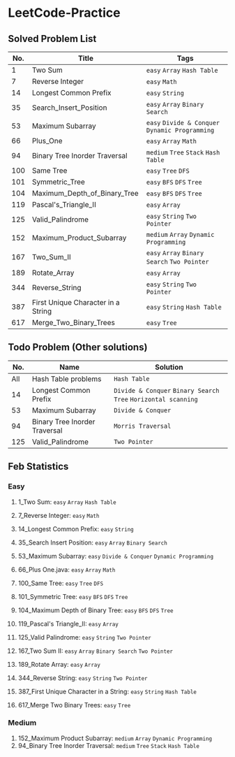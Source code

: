 # LeetCode-Practice

## Solved Problem List
|  No. | Title | Tags |
| -------- | -------- | -------- |
| 1 | Two Sum | `easy` `Array` `Hash Table` |
| 7 | Reverse Integer | `easy` `Math` |
| 14 | Longest Common Prefix | `easy` `String`|
| 35     | Search_Insert_Position     | `easy` `Array` `Binary Search` |
| 53 | Maximum Subarray | `easy` `Divide & Conquer` `Dynamic Programming` |
| 66 | Plus_One | `easy` `Array` `Math` |
| 94 | Binary Tree Inorder Traversal | `medium` `Tree` `Stack` `Hash Table` |
| 100 | Same Tree | `easy` `Tree` `DFS` |
| 101 | Symmetric_Tree | `easy` `BFS` `DFS` `Tree` |
| 104 | Maximum_Depth_of_Binary_Tree | `easy` `BFS` `DFS` `Tree` |
| 119 | Pascal's_Triangle_II | `easy` `Array` |
| 125 | Valid_Palindrome | `easy` `String` `Two Pointer` |
| 152 | Maximum_Product_Subarray | `medium` `Array` `Dynamic Programming` |
| 167 | Two_Sum_II | `easy` `Array` `Binary Search` `Two Pointer` |
| 189 | Rotate_Array | `easy` `Array` | 
| 344 | Reverse_String | `easy` `String` `Two Pointer` |
| 387 | First Unique Character in a String | `easy` `String` `Hash Table` |
| 617 | Merge_Two_Binary_Trees | `easy` `Tree` |

## Todo Problem (Other solutions)
|  No. | Name | Solution |
| -------- | -------- | -------- |
| All | Hash Table problems | `Hash Table` |
| 14 | Longest Common Prefix | `Divide & Conquer` `Binary Search Tree` `Horizontal scanning`|
| 53 | Maximum Subarray | `Divide & Conquer`|
| 94 | Binary Tree Inorder Traversal | `Morris Traversal` |
| 125 | Valid_Palindrome |`Two Pointer` |

## Feb Statistics
### Easy
1. 1_Two Sum: `easy` `Array` `Hash Table`

2. 7_Reverse Integer: `easy` `Math`
3. 14_Longest Common Prefix: `easy` `String`
4. 35_Search Insert Position: `easy` `Array` `Binary Search`
5. 53_Maximum Subarray: `easy` `Divide & Conquer` `Dynamic Programming`
6. 66_Plus One.java: `easy` `Array` `Math`
7. 100_Same Tree: `easy` `Tree` `DFS`
8. 101_Symmetric Tree: `easy` `BFS` `DFS` `Tree`
9. 104_Maximum Depth of Binary Tree: `easy` `BFS` `DFS` `Tree`
10. 119_Pascal's Triangle_II: `easy` `Array` 
11. 125_Valid Palindrome: `easy` `String` `Two Pointer`
12. 167_Two Sum II: `easy` `Array` `Binary Search` `Two Pointer` 
13. 189_Rotate Array: `easy` `Array` 
14. 344_Reverse String: `easy` `String` `Two Pointer` 
15. 387_First Unique Character in a String: `easy` `String` `Hash Table`
16. 617_Merge Two Binary Trees: `easy` `Tree`

### Medium
1. 152_Maximum Product Subarray: `medium` `Array` `Dynamic Programming` 
2. 94_Binary Tree Inorder Traversal: `medium` `Tree` `Stack` `Hash Table`

